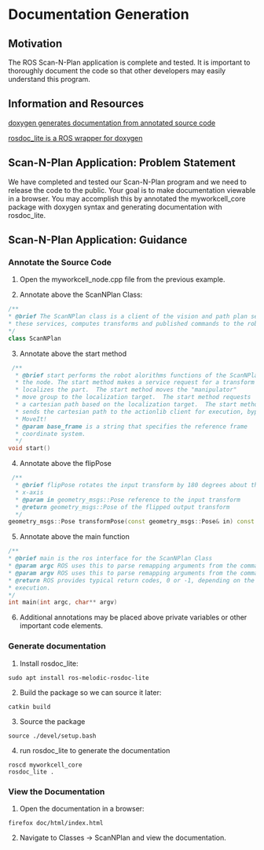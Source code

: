 # Documentation Generation

## Motivation
The ROS Scan-N-Plan application is complete and tested.  It is important to thoroughly document the code so that other developers may easily understand this program. 

## Information and Resources

[doxygen generates documentation from annotated source code](http://www.doxygen.org/)

[rosdoc_lite is a ROS wrapper for doxygen](http://wiki.ros.org/rosdoc_lite)

## Scan-N-Plan Application: Problem Statement
We have completed and tested our Scan-N-Plan program and we need to release the code to the public.  Your goal is to make documentation viewable in a browser.  You may accomplish this by annotated the myworkcell_core package with doxygen syntax and generating documentation with rosdoc_lite. 

## Scan-N-Plan Application: Guidance
### Annotate the Source Code

 1. Open the myworkcell_node.cpp file from the previous example. 

 2. Annotate above the ScanNPlan Class:

 ``` c++
/**
* @brief The ScanNPlan class is a client of the vision and path plan servers.  The ScanNPLan class takes
* these services, computes transforms and published commands to the robot.
*/
class ScanNPlan
 ```

 3.  Annotate above the start method

 ``` c++
  /**
   * @brief start performs the robot alorithms functions of the ScanNPlan of
   * the node. The start method makes a service request for a transform that
   * localizes the part.  The start method moves the "manipulator"
   * move group to the localization target.  The start method requests
   * a cartesian path based on the localization target.  The start method
   * sends the cartesian path to the actionlib client for execution, bypassig
   * MoveIt!
   * @param base_frame is a string that specifies the reference frame
   * coordinate system.
   */
void start()
 ```
 4. Annotate above the flipPose

 ``` c++
  /**
   * @brief flipPose rotates the input transform by 180 degrees about the
   * x-axis
   * @param in geometry_msgs::Pose reference to the input transform
   * @return geometry_msgs::Pose of the flipped output transform
   */
geometry_msgs::Pose transformPose(const geometry_msgs::Pose& in) const
 ```
 5. Annotate above the main function

 ``` c++
/**
 * @brief main is the ros interface for the ScanNPlan Class
 * @param argc ROS uses this to parse remapping arguments from the command line.
 * @param argv ROS uses this to parse remapping arguments from the command line.
 * @return ROS provides typical return codes, 0 or -1, depending on the
 * execution.
 */
int main(int argc, char** argv)
 ```

 6. Additional annotations may be  placed above private variables or other important code elements.

### Generate documentation

 1. Install rosdoc_lite:
```
sudo apt install ros-melodic-rosdoc-lite
```

 2. Build the package so we can source it later:

 ```
catkin build
 ```

 3. Source the package

 ```
source ./devel/setup.bash
 ```

 4. run rosdoc_lite to generate the documentation

 ```
roscd myworkcell_core
rosdoc_lite .
 ```

### View the Documentation

 1.  Open the documentation in a browser:

 ```
firefox doc/html/index.html
 ```
 2. Navigate to Classes -> ScanNPlan and view the documentation.
